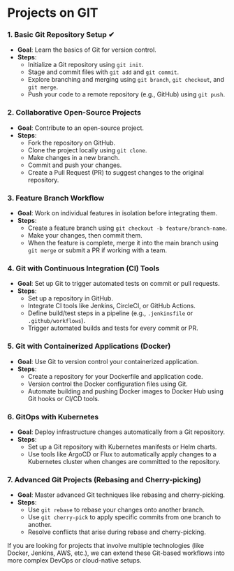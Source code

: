 <h1>Projects on GIT</h1>

### 1. **Basic Git Repository Setup** ✔
   - **Goal**: Learn the basics of Git for version control.
   - **Steps**:
     - Initialize a Git repository using `git init`.
     - Stage and commit files with `git add` and `git commit`.
     - Explore branching and merging using `git branch`, `git checkout`, and `git merge`.
     - Push your code to a remote repository (e.g., GitHub) using `git push`.

### 2. **Collaborative Open-Source Projects**
   - **Goal**: Contribute to an open-source project.
   - **Steps**:
     - Fork the repository on GitHub.
     - Clone the project locally using `git clone`.
     - Make changes in a new branch.
     - Commit and push your changes.
     - Create a Pull Request (PR) to suggest changes to the original repository.

### 3. **Feature Branch Workflow**
   - **Goal**: Work on individual features in isolation before integrating them.
   - **Steps**:
     - Create a feature branch using `git checkout -b feature/branch-name`.
     - Make your changes, then commit them.
     - When the feature is complete, merge it into the main branch using `git merge` or submit a PR if working with a team.

### 4. **Git with Continuous Integration (CI) Tools**
   - **Goal**: Set up Git to trigger automated tests on commit or pull requests.
   - **Steps**:
     - Set up a repository in GitHub.
     - Integrate CI tools like Jenkins, CircleCI, or GitHub Actions.
     - Define build/test steps in a pipeline (e.g., `.jenkinsfile` or `.github/workflows`).
     - Trigger automated builds and tests for every commit or PR.

### 5. **Git with Containerized Applications (Docker)**
   - **Goal**: Use Git to version control your containerized application.
   - **Steps**:
     - Create a repository for your Dockerfile and application code.
     - Version control the Docker configuration files using Git.
     - Automate building and pushing Docker images to Docker Hub using Git hooks or CI/CD tools.

### 6. **GitOps with Kubernetes**
   - **Goal**: Deploy infrastructure changes automatically from a Git repository.
   - **Steps**:
     - Set up a Git repository with Kubernetes manifests or Helm charts.
     - Use tools like ArgoCD or Flux to automatically apply changes to a Kubernetes cluster when changes are committed to the repository.

### 7. **Advanced Git Projects (Rebasing and Cherry-picking)**
   - **Goal**: Master advanced Git techniques like rebasing and cherry-picking.
   - **Steps**:
     - Use `git rebase` to rebase your changes onto another branch.
     - Use `git cherry-pick` to apply specific commits from one branch to another.
     - Resolve conflicts that arise during rebase and cherry-picking.

If you are looking for projects that involve multiple technologies (like Docker, Jenkins, AWS, etc.), we can extend these Git-based workflows into more complex DevOps or cloud-native setups.
